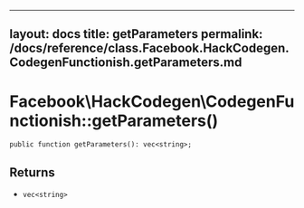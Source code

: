 
***

layout: docs
title: getParameters
permalink: /docs/reference/class.Facebook.HackCodegen.CodegenFunctionish.getParameters.md
---







# Facebook\\HackCodegen\\CodegenFunctionish::getParameters()




``` Hack
public function getParameters(): vec<string>;
```




## Returns




* ` vec<string> `